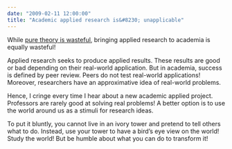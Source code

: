 ```yaml
---
date: "2009-02-11 12:00:00"
title: "Academic applied research is&#8230; unapplicable"
---
```




While [pure theory is wasteful](/lemire/blog/2008/06/05/why-pure-theory-is-wasteful/), bringing applied research to academia is equally wasteful!

Applied research seeks to produce applied results. These results are good or bad depending on their real-world application. But in academia, success is defined by peer review. Peers do not test real-world applications! Moreover, researchers have an approximative idea of real-world problems.

Hence, I cringe every time I hear about a new academic applied project. Professors are rarely good at solving real problems! A better option is to use the world around us as a stimuli for research ideas.

To put it bluntly, you cannot live in an ivory tower and pretend to tell others what to do. Instead, use your tower to have a bird&rsquo;s eye view on the world! Study the world! But be humble about what you can do to transform it!

